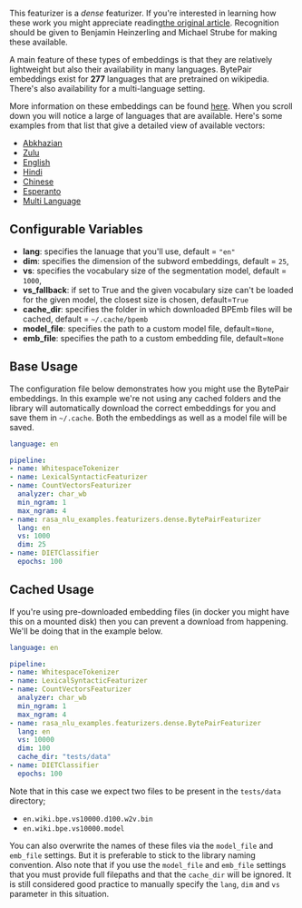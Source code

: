 This featurizer is a *dense* featurizer. If you're interested in learning how these
work you might appreciate reading[the original article](http://www.lrec-conf.org/proceedings/lrec2018/pdf/1049.pdf).
Recognition should be given to Benjamin Heinzerling and Michael Strube for making these available.

A main feature of these types of embeddings is that they are relatively lightweight but also
their availability in many languages. BytePair embeddings exist for **277** languages that are
pretrained on wikipedia. There's also availability for a multi-language setting.

More information on these embeddings can be found [here](https://nlp.h-its.org/bpemb/). When you scroll down you will
notice a large of languages that are available. Here's some examples from that list that give a detailed view of available
vectors:

- [Abkhazian](https://nlp.h-its.org/bpemb/ab/)
- [Zulu](https://nlp.h-its.org/bpemb/zu/)
- [English](https://nlp.h-its.org/bpemb/en/)
- [Hindi](https://nlp.h-its.org/bpemb/hi/)
- [Chinese](https://nlp.h-its.org/bpemb/zh/)
- [Esperanto](https://nlp.h-its.org/bpemb/eo/)
- [Multi Language](https://nlp.h-its.org/bpemb/multi/)

## Configurable Variables

- **lang**: specifies the lanuage that you'll use, default = `"en"`
- **dim**: specifies the dimension of the subword embeddings, default = `25`,
- **vs**: specifies the vocabulary size of the segmentation model, default = `1000`,
- **vs_fallback**: if set to True and the given vocabulary size can't be loaded for the given model, the closest size is chosen, default=`True`
- **cache_dir**: specifies the folder in which downloaded BPEmb files will be cached, default = `~/.cache/bpemb`
- **model_file**: specifies the path to a custom model file, default=`None`,
- **emb_file**: specifies the path to a custom embedding file, default=`None`

## Base Usage

The configuration file below demonstrates how you might use the BytePair embeddings. In this example
we're not using any cached folders and the library will automatically download the correct embeddings
for you and save them in `~/.cache`. Both the embeddings as well as a model file will be saved.

```yaml
language: en

pipeline:
- name: WhitespaceTokenizer
- name: LexicalSyntacticFeaturizer
- name: CountVectorsFeaturizer
  analyzer: char_wb
  min_ngram: 1
  max_ngram: 4
- name: rasa_nlu_examples.featurizers.dense.BytePairFeaturizer
  lang: en
  vs: 1000
  dim: 25
- name: DIETClassifier
  epochs: 100
```

## Cached Usage

If you're using pre-downloaded embedding files (in docker you might have this on a mounted disk)
then you can prevent a download from happening. We'll be doing that in the example below.

```yaml
language: en

pipeline:
- name: WhitespaceTokenizer
- name: LexicalSyntacticFeaturizer
- name: CountVectorsFeaturizer
  analyzer: char_wb
  min_ngram: 1
  max_ngram: 4
- name: rasa_nlu_examples.featurizers.dense.BytePairFeaturizer
  lang: en
  vs: 10000
  dim: 100
  cache_dir: "tests/data"
- name: DIETClassifier
  epochs: 100
```

Note that in this case we expect two files to be present in the `tests/data` directory;

- `en.wiki.bpe.vs10000.d100.w2v.bin`
- `en.wiki.bpe.vs10000.model`

You can also overwrite the names of these files via the `model_file` and `emb_file` settings. But it
is preferable to stick to the library naming convention. Also note that if you use the `model_file` and
`emb_file` settings that you must provide full filepaths and that the `cache_dir` will be ignored. It is
still considered good practice to manually specify the `lang`, `dim` and `vs` parameter in this situation.
